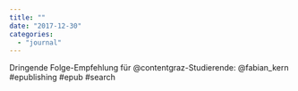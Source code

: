```yaml
---
title: ""
date: "2017-12-30"
categories: 
  - "journal"
---
```


Dringende Folge-Empfehlung für @contentgraz-Studierende: @fabian\_kern #epublishing #epub #search
